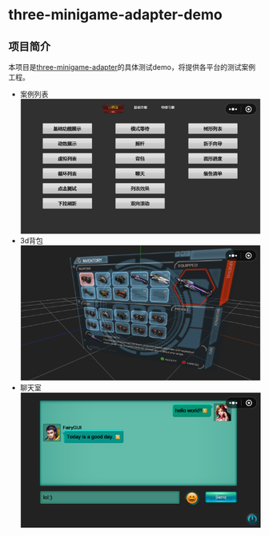 # three-minigame-adapter-demo

## 项目简介
本项目是[three-minigame-adapter](https://github.com/krapnikkk/three-minigame-adapter)的具体测试demo，将提供各平台的测试案例工程。

- 案例列表
![案例列表](./assets/three-minigame-adapter.png)
- 3d背包
![3d背包](./assets/3dInventory.png)
- 聊天室
![聊天室](./assets/chat.png)